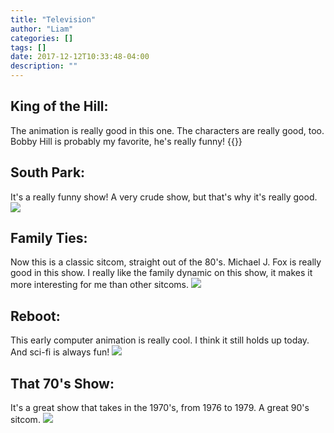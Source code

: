 ```yaml
---
title: "Television"
author: "Liam"
categories: []
tags: []
date: 2017-12-12T10:33:48-04:00
description: ""
---
```


## King of the Hill: 
The animation is really good in this one. The characters are really good, too. Bobby Hill is probably my favorite,
he's really funny!
{{<youtube _8_7Orhey-g>}}

## South Park:
It's a really funny show! A very crude show, but that's why it's really good.
![](https://cdn0.vox-cdn.com/thumbor/Wcix6XOoFKom-ZKjFl9D3O4FTeI=/0x145:1325x890/1600x900/cdn0.vox-cdn.com/uploads/chorus_image/image/46694516/south-park-characters_1325.0.0.jpg)
 
## Family Ties:
Now this is a classic sitcom, straight out of the 80's. Michael J. Fox is really good in this show. 
I really like the family dynamic on this show, it makes it more interesting for me than other sitcoms.
![](https://s18.postimg.org/s7vt6t0e1/giphy_3.gif)

## Reboot:
This early computer animation is really cool. I think it still holds up today. And sci-fi is always fun!
![](https://cdn3.vox-cdn.com/thumbor/MBDKOFmVZX9xOWyRoodkGQFeqzg=/21x0:476x303/1280x854/cdn0.vox-cdn.com/uploads/chorus_image/image/46503660/reboot-bob-frisket-enzo-and-dot-matrix.0.0.jpg)

## That 70's Show:
It's a great show that takes in the 1970's, from 1976 to 1979. A great 90's sitcom.
![](https://s18.postimg.org/o6eq192zd/giphy.gif)